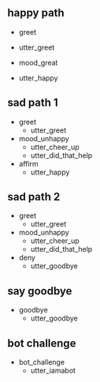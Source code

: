 <!--para cada título, um caminho. exemplo abaixo: -->
## happy path 
<!--Caminho oi, tudo bem, como vc esta? estou feliz? -->
* greet
<!--o greet acima até em nlu.md, se der match nele, chama o utter_greet abaixo, que esta em domain.yml-->
  - utter_greet
* mood_great
<!--mood_great esta em nlu.md e se refere às possíveis respostas positivas do usuário. Se der match, chama utter_happy, que esta em domain.yml-->
  - utter_happy

## sad path 1
* greet
  - utter_greet
* mood_unhappy
  - utter_cheer_up
  - utter_did_that_help
* affirm
  - utter_happy

## sad path 2
* greet
  - utter_greet
* mood_unhappy
  - utter_cheer_up
  - utter_did_that_help
* deny
  - utter_goodbye

## say goodbye
* goodbye
  - utter_goodbye

## bot challenge
* bot_challenge
  - utter_iamabot
